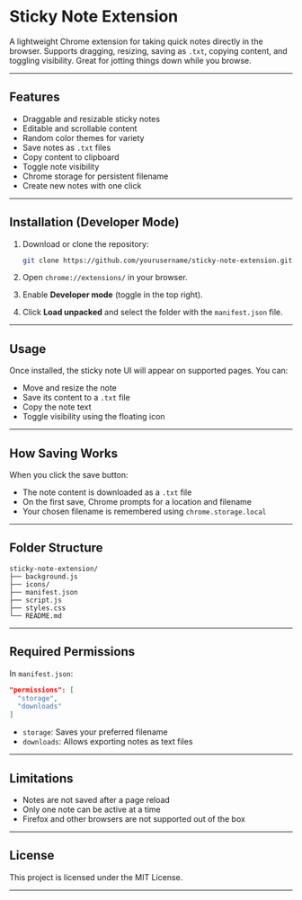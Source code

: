 # Sticky Note Extension

A lightweight Chrome extension for taking quick notes directly in the browser. Supports dragging, resizing, saving as `.txt`, copying content, and toggling visibility. Great for jotting things down while you browse.

---

## Features

- Draggable and resizable sticky notes  
- Editable and scrollable content  
- Random color themes for variety  
- Save notes as `.txt` files  
- Copy content to clipboard  
- Toggle note visibility  
- Chrome storage for persistent filename  
- Create new notes with one click  

---

## Installation (Developer Mode)

1. Download or clone the repository:
   ```bash
   git clone https://github.com/yourusername/sticky-note-extension.git
   ```

2. Open `chrome://extensions/` in your browser.

3. Enable **Developer mode** (toggle in the top right).

4. Click **Load unpacked** and select the folder with the `manifest.json` file.

---

## Usage

Once installed, the sticky note UI will appear on supported pages. You can:

- Move and resize the note  
- Save its content to a `.txt` file  
- Copy the note text  
- Toggle visibility using the floating icon  

---

## How Saving Works

When you click the save button:

- The note content is downloaded as a `.txt` file  
- On the first save, Chrome prompts for a location and filename  
- Your chosen filename is remembered using `chrome.storage.local`  

---

## Folder Structure

```
sticky-note-extension/
├── background.js
├── icons/
├── manifest.json
├── script.js
├── styles.css
└── README.md
```

---

## Required Permissions

In `manifest.json`:

```json
"permissions": [
  "storage",
  "downloads"
]
```

- `storage`: Saves your preferred filename  
- `downloads`: Allows exporting notes as text files  

---

## Limitations

- Notes are not saved after a page reload  
- Only one note can be active at a time  
- Firefox and other browsers are not supported out of the box  

---

## License

This project is licensed under the MIT License.

---